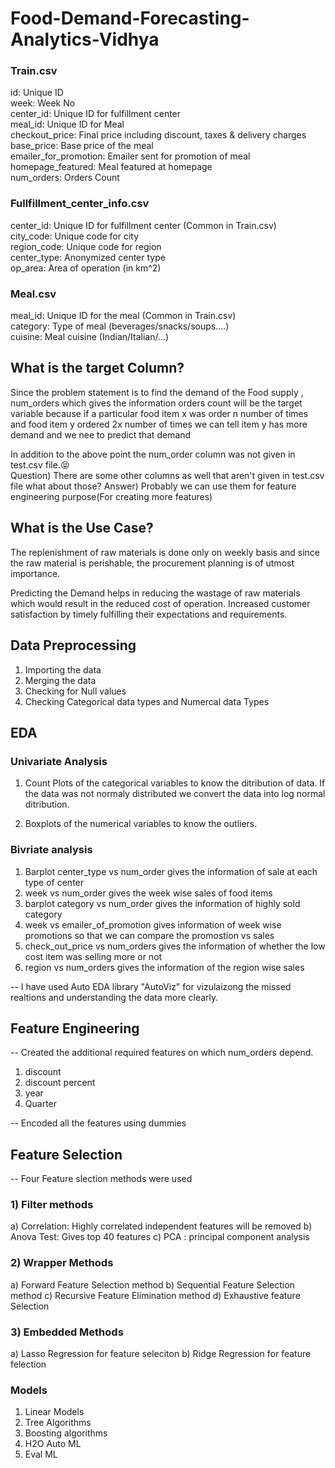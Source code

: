 # Food-Demand-Forecasting-Analytics-Vidhya

### Train.csv
id:	Unique ID                                                                                                                                   
week:	Week No                                                                                                                                   
center_id:	Unique ID for fulfillment center                                                                                                                                                                                                                                                                      
meal_id: Unique ID for Meal                                                                                                                                   
checkout_price:	Final price including discount, taxes & delivery charges                                                                                                                                   
base_price:	Base price of the meal                                                                                                                                                                                                                                                                      
emailer_for_promotion:	Emailer sent for promotion of meal                                                                                                                                   
homepage_featured:	Meal featured at homepage                                                                                                                                   
num_orders:	Orders Count

### Fullfillment_center_info.csv

center_id:	Unique ID for fulfillment center (Common in Train.csv)                                                                                             
city_code:	Unique code for city                                                                                                                                                                                  
region_code:  Unique code for region                                                                                                                                                                                                                                                                           
center_type:  Anonymized center type                                                                                                                                                                                  
op_area:  Area of operation (in km^2)

### Meal.csv
meal_id:	Unique ID for the meal (Common in Train.csv)                                                                                                                                                                                        
category:	Type of meal (beverages/snacks/soups….)                                                                                            
cuisine:	Meal cuisine (Indian/Italian/…)

## What is the target Column?

Since the problem statement is to find the demand of the Food supply , num_orders which gives the information orders count will be the target variable because if a particular food item x was order n number of times and food item y ordered 2x number of times we can tell item y has more demand and we nee to predict that demand                                                                  

In addition to the above point the num_order column was not given in test.csv file.😝                                                      
Question) There are some other columns as well that aren't given in test.csv file what about those?
Answer) Probably we can use them for feature engineering purpose(For creating more features)


## What is the Use Case?

The replenishment of raw materials is done only on weekly basis and since the raw material is perishable, the procurement planning is of utmost importance.  


Predicting the Demand helps in reducing the wastage of raw materials which would result in the reduced cost of operation. Increased customer satisfaction by timely fulfilling their expectations and requirements.

## Data Preprocessing

1) Importing the data
2) Merging the data
3) Checking for Null values
4) Checking Categorical data types and Numercal data Types

## EDA 

### Univariate Analysis
1) Count Plots of the categorical variables to know the ditribution of data. If the data was not normaly distributed we convert the data into log normal ditribution.

2) Boxplots of the numerical variables to know the outliers.

### Bivriate analysis
1) Barplot center_type vs num_order gives the information of sale at each type of center
2) week vs num_order gives the week wise sales of food items
3) barplot category vs num_order gives the information of highly sold category
4) week vs emailer_of_promotion gives information of week wise promotions so that we can compare the promostion vs sales 
5) check_out_price vs num_orders gives the information of whether the low cost item was selling more or not 
6) region vs num_orders gives the information of the region wise sales

-- I have used Auto EDA library "AutoViz" for vizulaizong the missed realtions and understanding the data more clearly.

## Feature Engineering 

-- Created the additional required features on which num_orders depend.

1) discount
2) discount percent
3) year
4) Quarter 

-- Encoded all the features using dummies

## Feature Selection 

-- Four Feature slection methods were used
### 1) Filter methods 
a) Correlation: Highly correlated independent features will be removed 
b) Anova Test: Gives top 40 features 
c) PCA : principal component analysis 
### 2) Wrapper Methods
a) Forward Feature Selection method
b) Sequential Feature Selection method
c) Recursive Feature Elimination method
d) Exhaustive feature Selection
### 3) Embedded Methods
a) Lasso Regression for feature seleciton
b) Ridge Regression for feature felection

### Models 
1) Linear Models 
2) Tree Algorithms 
3) Boosting algorithms 
4) H2O Auto ML
5) Eval ML




















